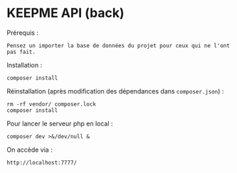 # KEEPME API (back)

Prérequis :

`Pensez un importer la base de données du projet pour ceux qui ne l'ont pas fait.`

Installation :
```
composer install
```

Réinstallation (après modification des dépendances dans `composer.json`) :
```
rm -rf vendor/ composer.lock
composer install
```

Pour lancer le serveur php en local :
```
composer dev >&/dev/null &
```
<!-- php -S localhost:7777 -t public public/index.php -->


On accède via :
```
http://localhost:7777/
```

